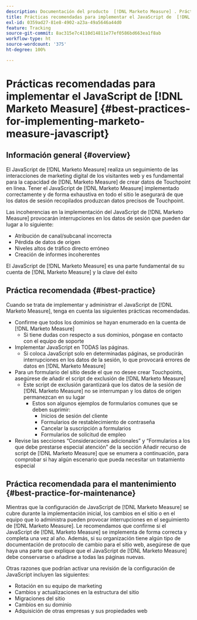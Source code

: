```yaml
---
description: Documentación del producto  [!DNL Marketo Measure] . Prácticas recomendadas para la implementación de JavaScript de  [!DNL Marketo Measure] .
title: Prácticas recomendadas para implementar el JavaScript de  [!DNL Marketo Measure]
exl-id: 0359ad27-81e8-4902-a23a-49a5646a44d0
feature: Tracking
source-git-commit: 8ac315e7c4110d14811e77ef0586bd663ea1f8ab
workflow-type: ht
source-wordcount: '375'
ht-degree: 100%

---
```


# Prácticas recomendadas para implementar el JavaScript de [!DNL Marketo Measure] {#best-practices-for-implementing-marketo-measure-javascript}

## Información general {#overview}

El JavaScript de [!DNL Marketo Measure] realiza un seguimiento de las interacciones de marketing digital de los visitantes web y es fundamental para la capacidad de [!DNL Marketo Measure] de crear datos de Touchpoint en línea. Tener el JavaScript de [!DNL Marketo Measure] implementado correctamente y de forma exhaustiva en todo el sitio le asegurará de que los datos de sesión recopilados produzcan datos precisos de Touchpoint.

Las incoherencias en la implementación del JavaScript de [!DNL Marketo Measure] provocarán interrupciones en los datos de sesión que pueden dar lugar a lo siguiente:

* Atribución de canal/subcanal incorrecta
* Pérdida de datos de origen
* Niveles altos de tráfico directo erróneo
* Creación de informes incoherentes

El JavaScript de [!DNL Marketo Measure] es una parte fundamental de su cuenta de [!DNL Marketo Measure] y la clave del éxito

## Práctica recomendada {#best-practice}

Cuando se trata de implementar y administrar el JavaScript de [!DNL Marketo Measure], tenga en cuenta las siguientes prácticas recomendadas.

* Confirme que todos los dominios se hayan enumerado en la cuenta de [!DNL Marketo Measure]
   * Si tiene dudas con respecto a sus dominios, póngase en contacto con el equipo de soporte
* Implementar JavaScript en TODAS las páginas.
   * Si coloca JavaScript solo en determinadas páginas, se producirán interrupciones en los datos de la sesión, lo que provocará errores de datos en [!DNL Marketo Measure]
* Para un formulario del sitio desde el que no desee crear Touchpoints, asegúrese de añadir el script de exclusión de [!DNL Marketo Measure]
   * Este script de exclusión garantizará que los datos de la sesión de [!DNL Marketo Measure] no se interrumpan y los datos de origen permanezcan en su lugar
      * Estos son algunos ejemplos de formularios comunes que se deben suprimir:
         * Inicios de sesión del cliente
         * Formularios de restablecimiento de contraseña
         * Cancelar la suscripción a formularios
         * Formularios de solicitud de empleo
* Revise las secciones “Consideraciones adicionales” y “Formularios a los que debe prestarse especial atención” de la sección Añadir recurso de script de [!DNL Marketo Measure] que se enumera a continuación, para comprobar si hay algún escenario que pueda necesitar un tratamiento especial

## Práctica recomendada para el mantenimiento {#best-practice-for-maintenance}

Mientras que la configuración de JavaScript de [!DNL Marketo Measure] se cubre durante la implementación inicial, los cambios en el sitio o en el equipo que lo administra pueden provocar interrupciones en el seguimiento de [!DNL Marketo Measure]. Le recomendamos que confirme si el JavaScript de [!DNL Marketo Measure] se implementa de forma correcta y completa una vez al año. Además, si su organización tiene algún tipo de documentación de protocolo de cambio para el sitio web, asegúrese de que haya una parte que explique que el JavaScript de [!DNL Marketo Measure] debe conservarse o añadirse a todas las páginas nuevas.

Otras razones que podrían activar una revisión de la configuración de JavaScript incluyen las siguientes:

* Rotación en su equipo de marketing
* Cambios y actualizaciones en la estructura del sitio
* Migraciones del sitio
* Cambios en su dominio
* Adquisición de otras empresas y sus propiedades web
